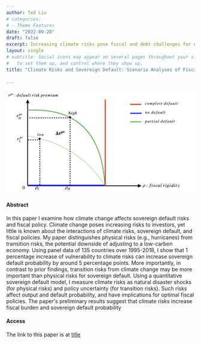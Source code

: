 ```yaml
---
author: Ted Liu
# categories:
# - Theme Features
date: "2022-09-28"
draft: false
excerpt: Increasing climate risks pose fiscal and debt challenges for national governments. In this paper I examine how climate risks affect sovereign default risks with consideration of fiscal conditions. 
layout: single
# subtitle: Social icons may appear on several pages throughout your site. Learn how
#   to set them up, and control where they show up.
title: "Climate Risks and Sovereign Default: Scenario Analyses of Fiscal Conditions"

---
```

![](defaultrigid.png)

#### Abstract

 In this paper I examine how climate change affects sovereign default risks and fiscal policy. Climate change poses increasing risks to investors, yet little is known about the interactions of climate risks, sovereign default, and fiscal policies. My paper distinguishes physical risks (e.g., hurricanes) from transition risks, the potential downside of adjusting to a low-carbon economy. Using panel data of 135 countries over 1995-2018, I show that 1 percentage increase of vulnerability to climate risks can increase sovereign default probability by around 5 percentage points. More importantly, in contrast to prior findings, transition risks from climate change may be more important than physical risks for sovereign default. Using a quantitative sovereign default model, I measure climate risks as natural disaster shocks (for physical risks) and policy uncertainty (for transition risks). Such risks affect output and default probability, and have implications for optimal fiscal policies. The paper's preliminary results suggest that climate risks increase fiscal burden and sovereign default probability

#### Access

The link to this paper is at [title](https://www.example.com)
